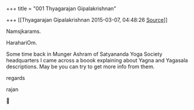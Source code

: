 +++
title = "001 Thyagarajan Gipalakrishnan"

+++
[[Thyagarajan Gipalakrishnan	2015-03-07, 04:48:26 [Source](https://groups.google.com/g/samskrita/c/PlX7qaCBq5c)]]



Namsjkarams.

HarahariOm.

Some time back in Munger Ashram of Satyananda Yoga Society headquarters I came across a boook explaining about Yagna and Yagasala descriptions. May be you can try to get more info from them.

regards

rajan



